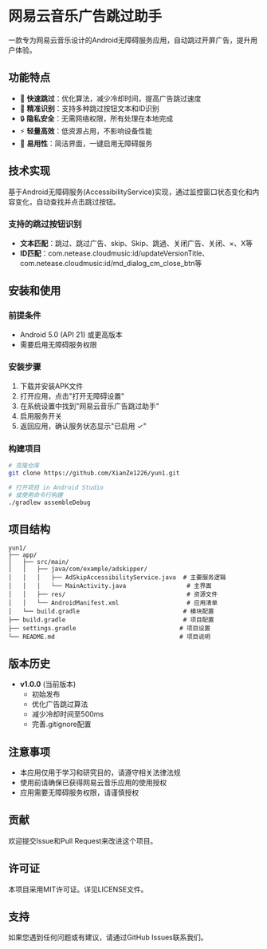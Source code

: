 # 网易云音乐广告跳过助手

一款专为网易云音乐设计的Android无障碍服务应用，自动跳过开屏广告，提升用户体验。

## 功能特点

- 🚀 **快速跳过**：优化算法，减少冷却时间，提高广告跳过速度
- 🎯 **精准识别**：支持多种跳过按钮文本和ID识别
- 🔒 **隐私安全**：无需网络权限，所有处理在本地完成
- ⚡ **轻量高效**：低资源占用，不影响设备性能
- 📱 **易用性**：简洁界面，一键启用无障碍服务

## 技术实现

基于Android无障碍服务(AccessibilityService)实现，通过监控窗口状态变化和内容变化，自动查找并点击跳过按钮。

### 支持的跳过按钮识别
- **文本匹配**：跳过、跳过广告、skip、Skip、跳過、关闭广告、关闭、×、X等
- **ID匹配**：com.netease.cloudmusic:id/updateVersionTitle、com.netease.cloudmusic:id/md_dialog_cm_close_btn等

## 安装和使用

### 前提条件
- Android 5.0 (API 21) 或更高版本
- 需要启用无障碍服务权限

### 安装步骤
1. 下载并安装APK文件
2. 打开应用，点击"打开无障碍设置"
3. 在系统设置中找到"网易云音乐广告跳过助手"
4. 启用服务开关
5. 返回应用，确认服务状态显示"已启用 ✓"

### 构建项目
```bash
# 克隆仓库
git clone https://github.com/XianZe1226/yun1.git

# 打开项目 in Android Studio
# 或使用命令行构建
./gradlew assembleDebug
```

## 项目结构

```
yun1/
├── app/
│   ├── src/main/
│   │   ├── java/com/example/adskipper/
│   │   │   ├── AdSkipAccessibilityService.java  # 主要服务逻辑
│   │   │   └── MainActivity.java                 # 主界面
│   │   ├── res/                                  # 资源文件
│   │   └── AndroidManifest.xml                   # 应用清单
│   └── build.gradle                             # 模块配置
├── build.gradle                                 # 项目配置
├── settings.gradle                             # 项目设置
└── README.md                                   # 项目说明
```

## 版本历史

- **v1.0.0** (当前版本)
  - 初始发布
  - 优化广告跳过算法
  - 减少冷却时间至500ms
  - 完善.gitignore配置

## 注意事项

- 本应用仅用于学习和研究目的，请遵守相关法律法规
- 使用前请确保已获得网易云音乐应用的使用授权
- 应用需要无障碍服务权限，请谨慎授权

## 贡献

欢迎提交Issue和Pull Request来改进这个项目。

## 许可证

本项目采用MIT许可证。详见LICENSE文件。

## 支持

如果您遇到任何问题或有建议，请通过GitHub Issues联系我们。

